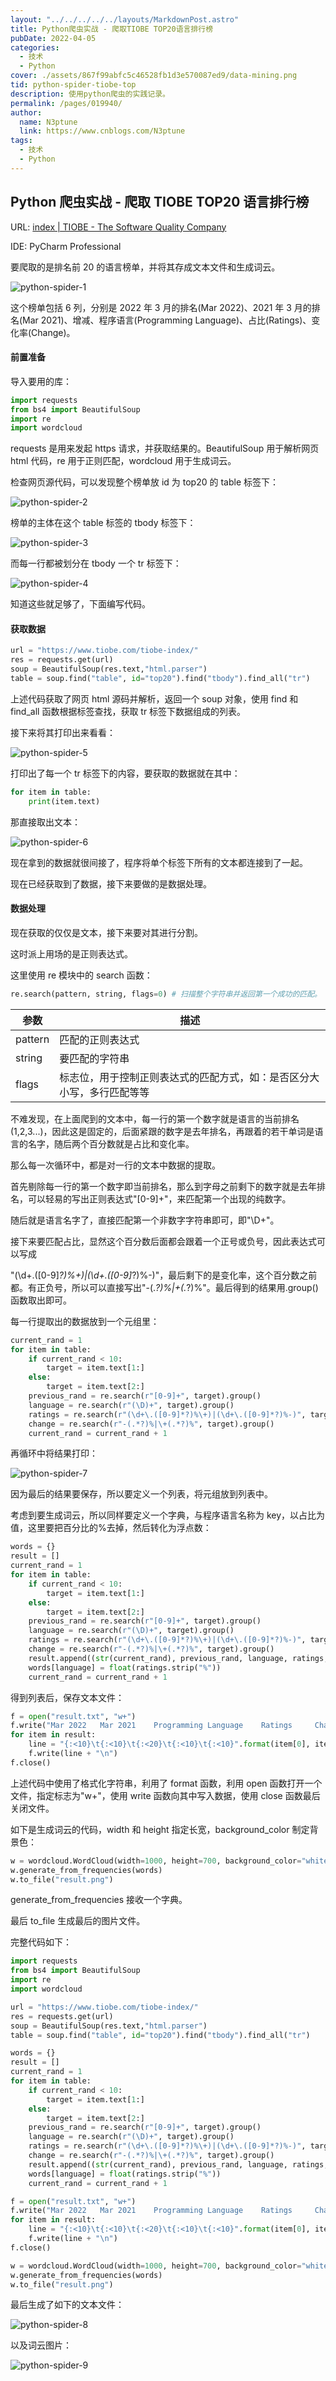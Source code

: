 ```yaml
---
layout: "../../../../../layouts/MarkdownPost.astro"
title: Python爬虫实战 - 爬取TIOBE TOP20语言排行榜
pubDate: 2022-04-05
categories:
  - 技术
  - Python
cover: ./assets/867f99abfc5c46528fb1d3e570087ed9/data-mining.png
tid: python-spider-tiobe-top
description: 使用python爬虫的实践记录。
permalink: /pages/019940/
author:
  name: N3ptune
  link: https://www.cnblogs.com/N3ptune
tags:
  - 技术
  - Python
---
```


## Python 爬虫实战 - 爬取 TIOBE TOP20 语言排行榜

URL: [index | TIOBE - The Software Quality Company](https://www.tiobe.com/tiobe-index/)

IDE: PyCharm Professional

要爬取的是排名前 20 的语言榜单，并将其存成文本文件和生成词云。

![python-spider-1](./assets/867f99abfc5c46528fb1d3e570087ed9/python-spider-1.png)

这个榜单包括 6 列，分别是 2022 年 3 月的排名(Mar 2022)、2021 年 3 月的排名(Mar 2021)、增减、程序语言(Programming Language)、占比(Ratings)、变化率(Change)。

#### 前置准备

导入要用的库：

```python
import requests
from bs4 import BeautifulSoup
import re
import wordcloud
```

requests 是用来发起 https 请求，并获取结果的。BeautifulSoup 用于解析网页 html 代码，re 用于正则匹配，wordcloud 用于生成词云。

检查网页源代码，可以发现整个榜单放 id 为 top20 的 table 标签下：

![python-spider-2](./assets/867f99abfc5c46528fb1d3e570087ed9/python-spider-2.png)

榜单的主体在这个 table 标签的 tbody 标签下：

![python-spider-3](./assets/867f99abfc5c46528fb1d3e570087ed9/python-spider-3.png)

而每一行都被划分在 tbody 一个 tr 标签下：

![python-spider-4](./assets/867f99abfc5c46528fb1d3e570087ed9/python-spider-4.png)

知道这些就足够了，下面编写代码。

#### 获取数据

```python
url = "https://www.tiobe.com/tiobe-index/"
res = requests.get(url)
soup = BeautifulSoup(res.text,"html.parser")
table = soup.find("table", id="top20").find("tbody").find_all("tr")
```

上述代码获取了网页 html 源码并解析，返回一个 soup 对象，使用 find 和 find_all 函数根据标签查找，获取 tr 标签下数据组成的列表。

接下来将其打印出来看看：

![python-spider-5](./assets/867f99abfc5c46528fb1d3e570087ed9/python-spider-5.png)

打印出了每一个 tr 标签下的内容，要获取的数据就在其中：

```python
for item in table:
    print(item.text)
```

那直接取出文本：

![python-spider-6](./assets/867f99abfc5c46528fb1d3e570087ed9/python-spider-6.png)

现在拿到的数据就很间接了，程序将单个标签下所有的文本都连接到了一起。

现在已经获取到了数据，接下来要做的是数据处理。

#### 数据处理

现在获取的仅仅是文本，接下来要对其进行分割。

这时派上用场的是正则表达式。

这里使用 re 模块中的 search 函数：

```python
re.search(pattern, string, flags=0) # 扫描整个字符串并返回第一个成功的匹配。
```

| 参数    | 描述                                                                   |
| ------- | ---------------------------------------------------------------------- |
| pattern | 匹配的正则表达式                                                       |
| string  | 要匹配的字符串                                                         |
| flags   | 标志位，用于控制正则表达式的匹配方式，如：是否区分大小写，多行匹配等等 |

不难发现，在上面爬到的文本中，每一行的第一个数字就是语言的当前排名(1,2,3...)，因此这是固定的，后面紧跟的数字是去年排名，再跟着的若干单词是语言的名字，随后两个百分数就是占比和变化率。

那么每一次循环中，都是对一行的文本中数据的提取。

首先剔除每一行的第一个数字即当前排名，那么到字母之前剩下的数字就是去年排名，可以轻易的写出正则表达式"[0-9]+"，来匹配第一个出现的纯数字。

随后就是语言名字了，直接匹配第一个非数字字符串即可，即"\D+"。

接下来要匹配占比，显然这个百分数后面都会跟着一个正号或负号，因此表达式可以写成

"(\d+.([0-9]_?)%+)|(\d+.([0-9]_?)%-)"，最后剩下的是变化率，这个百分数之前都。有正负号，所以可以直接写出"-(._?)%|+(._?)%"。最后得到的结果用.group()函数取出即可。

每一行提取出的数据放到一个元组里：

```python
current_rand = 1
for item in table:
    if current_rand < 10:
        target = item.text[1:]
    else:
        target = item.text[2:]
    previous_rand = re.search(r"[0-9]+", target).group()
    language = re.search(r"(\D)+", target).group()
    ratings = re.search(r"(\d+\.([0-9]*?)%\+)|(\d+\.([0-9]*?)%-)", target).group()[:-1]
    change = re.search(r"-(.*?)%|\+(.*?)%", target).group()
    current_rand = current_rand + 1
```

再循环中将结果打印：

![python-spider-7](./assets/867f99abfc5c46528fb1d3e570087ed9/python-spider-7.png)

因为最后的结果要保存，所以要定义一个列表，将元组放到列表中。

考虑到要生成词云，所以同样要定义一个字典，与程序语言名称为 key，以占比为值，这里要把百分比的%去掉，然后转化为浮点数：

```python
words = {}
result = []
current_rand = 1
for item in table:
    if current_rand < 10:
        target = item.text[1:]
    else:
        target = item.text[2:]
    previous_rand = re.search(r"[0-9]+", target).group()
    language = re.search(r"(\D)+", target).group()
    ratings = re.search(r"(\d+\.([0-9]*?)%\+)|(\d+\.([0-9]*?)%-)", target).group()[:-1]
    change = re.search(r"-(.*?)%|\+(.*?)%", target).group()
    result.append((str(current_rand), previous_rand, language, ratings, change))
    words[language] = float(ratings.strip("%"))
    current_rand = current_rand + 1
```

得到列表后，保存文本文件：

```python
f = open("result.txt", "w+")
f.write("Mar 2022  	Mar 2021  	Programming Language	Ratings	    Change\n")
for item in result:
    line = "{:<10}\t{:<10}\t{:<20}\t{:<10}\t{:<10}".format(item[0], item[1], item[2], item[3], item[4])
    f.write(line + "\n")
f.close()
```

上述代码中使用了格式化字符串，利用了 format 函数，利用 open 函数打开一个文件，指定标志为"w+"，使用 write 函数向其中写入数据，使用 close 函数最后关闭文件。

如下是生成词云的代码，width 和 height 指定长宽，background_color 制定背景色：

```python
w = wordcloud.WordCloud(width=1000, height=700, background_color="white")
w.generate_from_frequencies(words)
w.to_file("result.png")
```

generate_from_frequencies 接收一个字典。

最后 to_file 生成最后的图片文件。

完整代码如下：

```python
import requests
from bs4 import BeautifulSoup
import re
import wordcloud

url = "https://www.tiobe.com/tiobe-index/"
res = requests.get(url)
soup = BeautifulSoup(res.text,"html.parser")
table = soup.find("table", id="top20").find("tbody").find_all("tr")

words = {}
result = []
current_rand = 1
for item in table:
    if current_rand < 10:
        target = item.text[1:]
    else:
        target = item.text[2:]
    previous_rand = re.search(r"[0-9]+", target).group()
    language = re.search(r"(\D)+", target).group()
    ratings = re.search(r"(\d+\.([0-9]*?)%\+)|(\d+\.([0-9]*?)%-)", target).group()[:-1]
    change = re.search(r"-(.*?)%|\+(.*?)%", target).group()
    result.append((str(current_rand), previous_rand, language, ratings, change))
    words[language] = float(ratings.strip("%"))
    current_rand = current_rand + 1

f = open("result.txt", "w+")
f.write("Mar 2022  	Mar 2021  	Programming Language	Ratings	    Change\n")
for item in result:
    line = "{:<10}\t{:<10}\t{:<20}\t{:<10}\t{:<10}".format(item[0], item[1], item[2], item[3], item[4])
    f.write(line + "\n")
f.close()

w = wordcloud.WordCloud(width=1000, height=700, background_color="white")
w.generate_from_frequencies(words)
w.to_file("result.png")


```

最后生成了如下的文本文件：

![python-spider-8](./assets/867f99abfc5c46528fb1d3e570087ed9/python-spider-8.png)

以及词云图片：

![python-spider-9](./assets/867f99abfc5c46528fb1d3e570087ed9/python-spider-9.png)
